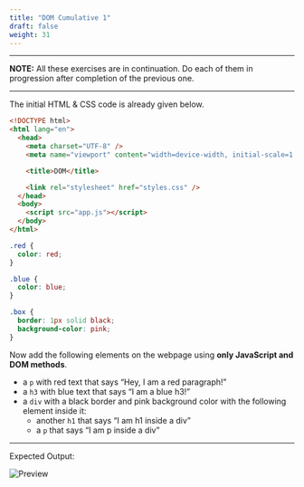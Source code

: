 ```yaml
---
title: "DOM Cumulative 1"
draft: false
weight: 31
---
```


---

**NOTE:** All these exercises are in continuation. Do each of them in progression after completion of the previous one.

---

The initial HTML & CSS code is already given below.

```html
<!DOCTYPE html>
<html lang="en">
  <head>
    <meta charset="UTF-8" />
    <meta name="viewport" content="width=device-width, initial-scale=1.0" />

    <title>DOM</title>

    <link rel="stylesheet" href="styles.css" />
  </head>
  <body>
    <script src="app.js"></script>
  </body>
</html>
```

```css
.red {
  color: red;
}

.blue {
  color: blue;
}

.box {
  border: 1px solid black;
  background-color: pink;
}
```

Now add the following elements on the webpage using **only JavaScript and DOM methods**.

- a `p` with red text that says “Hey, I am a red paragraph!”
- a `h3` with blue text that says “I am a blue h3!”
- a `div` with a black border and pink background color with the following element inside it:
    - another `h1` that says “I am h1 inside a div”
    - a `p` that says “I am p inside a div”


---

Expected Output:

![Preview](../../../../images/exercises/dom-final1/preview.png)